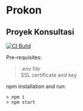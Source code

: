 # Prokon
 Proyek Konsultasi
---

[![CI Build](https://github.com/farhannz/Prokon/actions/workflows/node.js.yml/badge.svg)](https://github.com/farhannz/Prokon/actions/workflows/node.js.yml)


Pre-requisites:
> .env file   
> SSL certificate and key

npm installation and run:

```
> npm i
> npm start
```
